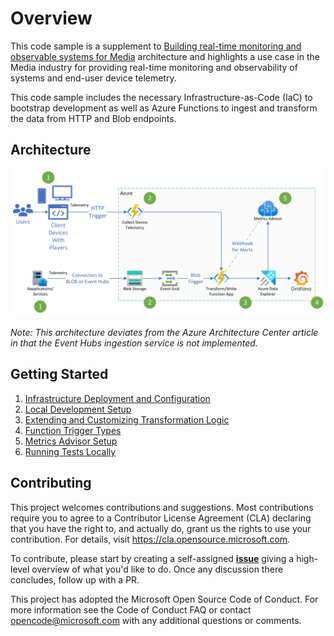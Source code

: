 # Overview

This code sample is a supplement to [Building real-time monitoring and observable systems for Media](http://microsoft.com/) architecture and highlights a use case in the Media industry for providing real-time monitoring and observability of systems and end-user device telemetry.

This code sample includes the necessary Infrastructure-as-Code (IaC) to bootstrap development as well as Azure Functions to ingest and transform the data from HTTP and Blob endpoints.

## Architecture

![Architecture](./docs/images/real_time_monitoring_and_observability_for_media_workflow.png)

*Note: This architecture deviates from the Azure Architecture Center article in that the Event Hubs ingestion service is not implemented.*

## Getting Started

1. [Infrastructure Deployment and Configuration](./docs/1_infrastrucutre_deployment_configuration.md)
2. [Local Development Setup](./docs/2_local_development_setup.md)
3. [Extending and Customizing Transformation Logic](./docs/3_extending_transformation_logic.md)
4. [Function Trigger Types](./docs/4_function_triggers.md)
5. [Metrics Advisor Setup](./docs/5_metrics_advisor_setup.md)
6. [Running Tests Locally](./docs/6_running_tests_locally.md)

## Contributing

This project welcomes contributions and suggestions. Most contributions require you to agree to a Contributor License Agreement (CLA) declaring that you have the right to, and actually do, grant us the rights to use your contribution. For details, visit https://cla.opensource.microsoft.com.

To contribute, please start by creating a self-assigned [**issue**](https://github.com/Azure-Samples/real-time-monitoring-and-observability-for-media/issues/new) giving a high-level overview of what you'd like to do. Once any discussion there concludes, follow up with a PR.

This project has adopted the Microsoft Open Source Code of Conduct. For more information see the Code of Conduct FAQ or contact opencode@microsoft.com with any additional questions or comments.
